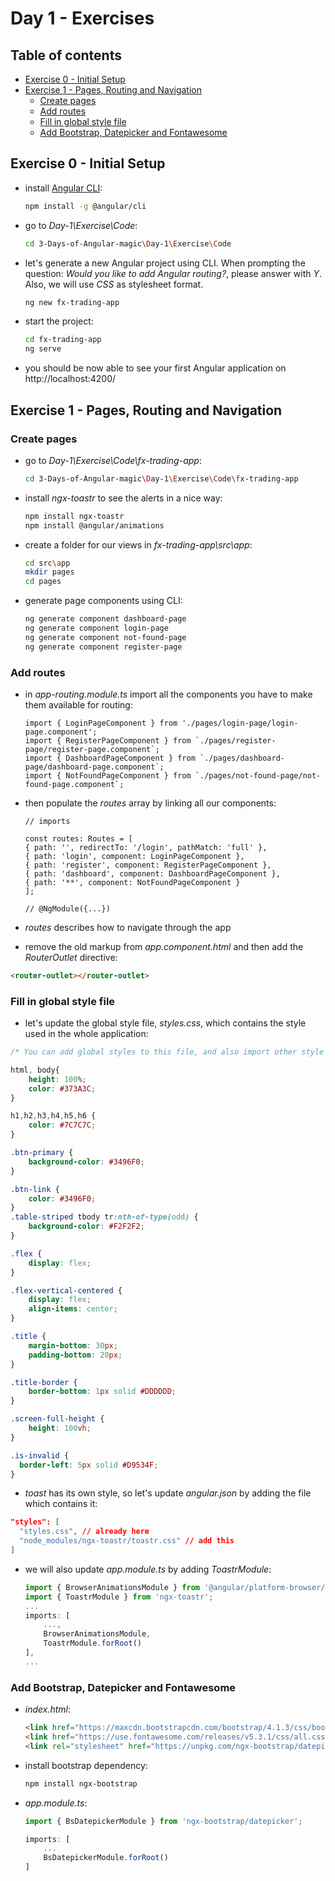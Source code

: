# Day 1 - Exercises

## Table of contents

- [Exercise 0 - Initial Setup](#exercise-0---initial-setup)
- [Exercise 1 - Pages, Routing and Navigation](#exercise-1---pages-routing-and-navigation)
  - [Create pages](#create-pages)
  - [Add routes](#add-routes)
  - [Fill in global style file](#fill-in-global-style-file)
  - [Add Bootstrap, Datepicker and Fontawesome](#add-bootstrap-datepicker-and-fontawesome)

## Exercise 0 - Initial Setup

- install [Angular CLI](https://cli.angular.io/):

    ```bash
    npm install -g @angular/cli
    ```

- go to *Day-1\Exercise\Code*:

    ```bash
    cd 3-Days-of-Angular-magic\Day-1\Exercise\Code
    ```

- let's generate a new Angular project using CLI. When prompting the question: *Would you like to add Angular routing?*, please answer with *Y*. Also, we will use *CSS* as stylesheet format.

    ```bash
    ng new fx-trading-app
    ```

- start the project:

    ```bash
    cd fx-trading-app
    ng serve
    ```

- you should be now able to see your first Angular application on http://localhost:4200/

## Exercise 1 - Pages, Routing and Navigation

### Create pages

- go to *Day-1\Exercise\Code\fx-trading-app*:

    ```bash
    cd 3-Days-of-Angular-magic\Day-1\Exercise\Code\fx-trading-app
    ```

- install *ngx-toastr* to see the alerts in a nice way:

    ```bash
    npm install ngx-toastr
    npm install @angular/animations
    ```

- create a folder for our views in *fx-trading-app\src\app*:

    ```bash
    cd src\app
    mkdir pages
    cd pages
    ```

- generate page components using CLI:

    ```bash
    ng generate component dashboard-page
    ng generate component login-page
    ng generate component not-found-page
    ng generate component register-page
    ```

### Add routes

- in *app-routing.module.ts* import all the components you have to make them available for routing:

    ```JS
    import { LoginPageComponent } from './pages/login-page/login-page.component';
    import { RegisterPageComponent } from `./pages/register-page/register-page.component`;
    import { DashboardPageComponent } from `./pages/dashboard-page/dashboard-page.component`;
    import { NotFoundPageComponent } from `./pages/not-found-page/not-found-page.component`;
    ```

- then populate the *routes* array by linking all our components:

    ```JS
    // imports

    const routes: Routes = [
    { path: '', redirectTo: '/login', pathMatch: 'full' },
    { path: 'login', component: LoginPageComponent },
    { path: 'register', component: RegisterPageComponent },
    { path: 'dashboard', component: DashboardPageComponent },
    { path: '**', component: NotFoundPageComponent }
    ];

    // @NgModule({...})
    ```

- *routes* describes how to navigate through the app

- remove the old markup from *app.component.html* and then add the *RouterOutlet* directive:

```HTML
<router-outlet></router-outlet>
```

### Fill in global style file

- let's update the global style file, *styles.css*, which contains the style used in the whole application:

```CSS
/* You can add global styles to this file, and also import other style files */

html, body{
    height: 100%;
    color: #373A3C;
}

h1,h2,h3,h4,h5,h6 {
    color: #7C7C7C;
}

.btn-primary {
    background-color: #3496F0;
}

.btn-link {
    color: #3496F0;
}
.table-striped tbody tr:nth-of-type(odd) {
    background-color: #F2F2F2;
}

.flex {
    display: flex;
}

.flex-vertical-centered {
    display: flex;
    align-items: center;
}

.title {
    margin-bottom: 30px;
    padding-bottom: 20px;
}

.title-border {
    border-bottom: 1px solid #DDDDDD;
}

.screen-full-height {
    height: 100vh;
}

.is-invalid {
  border-left: 5px solid #D9534F;
}
```

- *toast* has its own style, so let's update *angular.json* by adding the file which contains it:

```JSON
"styles": [
  "styles.css", // already here
  "node_modules/ngx-toastr/toastr.css" // add this
]
```

- we will also update *app.module.ts* by adding *ToastrModule*:

    ```JavaScript
    import { BrowserAnimationsModule } from '@angular/platform-browser/animations';
    import { ToastrModule } from 'ngx-toastr';
    ...
    imports: [
        ...,
        BrowserAnimationsModule,
        ToastrModule.forRoot()
    ],
    ...
    ```

### Add Bootstrap, Datepicker and Fontawesome

- *index.html*:

    ```HTML
    <link href="https://maxcdn.bootstrapcdn.com/bootstrap/4.1.3/css/bootstrap.min.css" rel="stylesheet">
    <link href="https://use.fontawesome.com/releases/v5.3.1/css/all.css" rel="stylesheet" integrity="sha384-mzrmE5qonljUremFsqc01SB46JvROS7bZs3IO2EmfFsd15uHvIt+Y8vEf7N7fWAU" crossorigin="anonymous">
    <link rel="stylesheet" href="https://unpkg.com/ngx-bootstrap/datepicker/bs-datepicker.css">
    ```

- install bootstrap dependency:

    ```bash
    npm install ngx-bootstrap
    ```

- *app.module.ts*:

    ```JavaScript
    import { BsDatepickerModule } from 'ngx-bootstrap/datepicker';

    imports: [
        ...
        BsDatepickerModule.forRoot()
    ]

    ```
